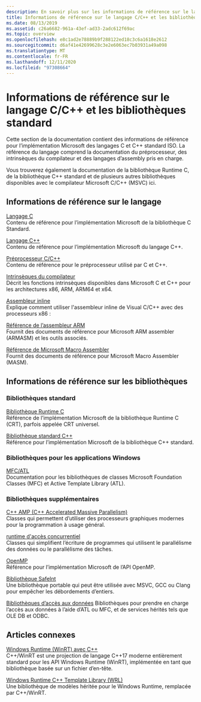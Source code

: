 ```yaml
---
description: En savoir plus sur les informations de référence sur le langage C/C++ et les bibliothèques standard
title: Informations de référence sur le langage C/C++ et les bibliothèques standard
ms.date: 08/13/2019
ms.assetid: c26a6682-961a-43ef-ad33-2adc612f69ac
ms.topic: overview
ms.openlocfilehash: e8c1ad2e78889b9f288122ed18c3c6a1618e2612
ms.sourcegitcommit: d6af41e42699628c3e2e6063ec7b03931a49a098
ms.translationtype: MT
ms.contentlocale: fr-FR
ms.lasthandoff: 12/11/2020
ms.locfileid: "97308664"
---
```

# <a name="cc-language-and-standard-libraries-reference"></a>Informations de référence sur le langage C/C++ et les bibliothèques standard

Cette section de la documentation contient des informations de référence pour l’implémentation Microsoft des langages C et C++ standard ISO. La référence du langage comprend la documentation du préprocesseur, des intrinsèques du compilateur et des langages d’assembly pris en charge.

Vous trouverez également la documentation de la bibliothèque Runtime C, de la bibliothèque C++ standard et de plusieurs autres bibliothèques disponibles avec le compilateur Microsoft C/C++ (MSVC) ici.

## <a name="language-reference"></a>Informations de référence sur le langage

[Langage C](../c-language/c-language-reference.md)\
Contenu de référence pour l’implémentation Microsoft de la bibliothèque C Standard.

[Langage C++](../cpp/cpp-language-reference.md)\
Contenu de référence pour l’implémentation Microsoft du langage C++.

[Préprocesseur C/C++](../preprocessor/c-cpp-preprocessor-reference.md)\
Contenu de référence pour le préprocesseur utilisé par C et C++.

[Intrinsèques du compilateur](../intrinsics/compiler-intrinsics.md)\
Décrit les fonctions intrinsèques disponibles dans Microsoft C et C++ pour les architectures x86, ARM, ARM64 et x64.

[Assembleur inline](../assembler/inline/inline-assembler.md)\
Explique comment utiliser l'assembleur inline de Visual C/C++ avec des processeurs x86 :

[Référence de l’assembleur ARM](../assembler/arm/arm-assembler-reference.md)\
Fournit des documents de référence pour Microsoft ARM assembler (ARMASM) et les outils associés.

[Référence de Microsoft Macro Assembler](../assembler/masm/microsoft-macro-assembler-reference.md)\
Fournit des documents de référence pour Microsoft Macro Assembler (MASM).

## <a name="libraries-reference"></a>Informations de référence sur les bibliothèques

### <a name="standard-libraries"></a>Bibliothèques standard

[Bibliothèque Runtime C](../c-runtime-library/c-run-time-library-reference.md)\
Référence de l’implémentation Microsoft de la bibliothèque Runtime C (CRT), parfois appelée CRT universel.

[Bibliothèque standard C++](../standard-library/cpp-standard-library-reference.md)\
Référence pour l’implémentation Microsoft de la bibliothèque C++ standard.

### <a name="libraries-for-windows-applications"></a>Bibliothèques pour les applications Windows

[MFC/ATL](../mfc/mfc-and-atl.md)\
Documentation pour les bibliothèques de classes Microsoft Foundation Classes (MFC) et Active Template Library (ATL).

### <a name="additional-libraries"></a>Bibliothèques supplémentaires

[C++ AMP (C++ Accelerated Massive Parallelism)](../parallel/amp/cpp-amp-cpp-accelerated-massive-parallelism.md)\
Classes qui permettent d’utiliser des processeurs graphiques modernes pour la programmation à usage général.

[runtime d'accès concurrentiel](../parallel/concrt/concurrency-runtime.md)\
Classes qui simplifient l’écriture de programmes qui utilisent le parallélisme des données ou le parallélisme des tâches.

[OpenMP](../parallel/openmp/openmp-in-visual-cpp.md)\
Référence pour l’implémentation Microsoft de l’API OpenMP.

[Bibliothèque SafeInt](../safeint/safeint-library.md)\
Une bibliothèque portable qui peut être utilisée avec MSVC, GCC ou Clang pour empêcher les débordements d’entiers.

[Bibliothèques d’accès aux données](../data/data-access-in-cpp.md) Bibliothèques pour prendre en charge l’accès aux données à l’aide d’ATL ou MFC, et de services hérités tels que OLE DB et ODBC.

## <a name="related-articles"></a>Articles connexes

[Windows Runtime (WinRT) avec C++](/windows/uwp/cpp-and-winrt-apis/index)\
C++/WinRT est une projection de langage C++17 moderne entièrement standard pour les API Windows Runtime (WinRT), implémentée en tant que bibliothèque basée sur un fichier d’en-tête.

[Windows Runtime C++ Template Library (WRL)](../cppcx/wrl/windows-runtime-cpp-template-library-wrl.md)\
Une bibliothèque de modèles héritée pour le Windows Runtime, remplacée par C++/WinRT.

